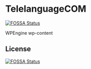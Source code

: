 # TelelanguageCOM
[![FOSSA Status](https://app.fossa.com/api/projects/git%2Bgithub.com%2FTLCloudDev%2FTelelanguageCOM.svg?type=shield)](https://app.fossa.com/projects/git%2Bgithub.com%2FTLCloudDev%2FTelelanguageCOM?ref=badge_shield)

 WPEngine wp-content


## License
[![FOSSA Status](https://app.fossa.com/api/projects/git%2Bgithub.com%2FTLCloudDev%2FTelelanguageCOM.svg?type=large)](https://app.fossa.com/projects/git%2Bgithub.com%2FTLCloudDev%2FTelelanguageCOM?ref=badge_large)